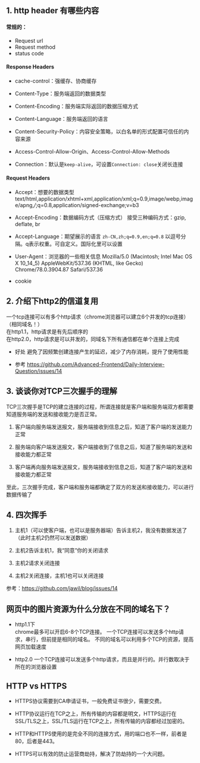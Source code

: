 ## 1. http header 有哪些内容

#### 常规的：

- Request url
- Request method
- status code

#### Response Headers

- cache-control：强缓存、协商缓存

- Content-Type：服务端返回的数据类型
- Content-Encoding：服务端实际返回的数据压缩方式
- Content-Language：服务端返回的语言

- Content-Security-Policy：内容安全策略，以白名单的形式配置可信任的内容来源

- Access-Control-Allow-Origin、Access-Control-Allow-Methods

- Connection：默认是`keep-alive`，可设置`Connection: close`关闭长连接

#### Request Headers

- Accept：想要的数据类型
text/html,application/xhtml+xml,application/xml;q=0.9,image/webp,image/apng,*/*;q=0.8,application/signed-exchange;v=b3

- Accept-Encoding：数据编码方式（压缩方式）
接受三种编码方式：gzip, deflate, br

- Accept-Language：期望展示的语言
`zh-CN,zh;q=0.9,en;q=0.8`
以逗号分隔。q表示权重。可自定义。国际化里可以设置

- User-Agent：浏览器的一些相关信息
Mozilla/5.0 (Macintosh; Intel Mac OS X 10_14_5) AppleWebKit/537.36 (KHTML, like Gecko) Chrome/78.0.3904.87 Safari/537.36

- cookie

## 2. 介绍下http2的信道复用

一个tcp连接可以有多个http请求（chrome浏览器可以建立6个并发的tcp连接）（相同域名！）  
在http1.1，http请求是有先后顺序的  
在http2.0，http请求是可以并发的，同域名下所有通信都在单个连接上完成

- 好处
避免了因频繁创建连接产生的延迟，减少了内存消耗，提升了使用性能

- 参考
https://github.com/Advanced-Frontend/Daily-Interview-Question/issues/14


## 3. 谈谈你对TCP三次握手的理解

TCP三次握手是TCP的建立连接的过程，所谓连接就是客户端和服务端双方都需要知道服务端的发送和接收能力是否正常。

1. 客户端向服务端发送报文，服务端接收到信息之后，知道了客户端的发送能力正常

2. 服务端向客户端发送报文，客户端接收到了信息之后，知道了服务端的发送和接收能力都正常

3. 客户端再向服务端发送报文，服务端接收到信息之后，知道了客户端的发送和接收能力都正常

至此，三次握手完成，客户端和服务端都确定了双方的发送和接收能力，可以进行数据传输了

## 4. 四次挥手

1. 主机1（可以使客户端，也可以是服务器端）告诉主机2，我没有数据发送了（此时主机2仍然可以发送数据）

2. 主机2告诉主机1，我“同意”你的关闭请求

3. 主机2请求关闭连接

4. 主机2关闭连接，主机1也可以关闭连接

参考：https://github.com/jawil/blog/issues/14

## 网页中的图片资源为什么分放在不同的域名下？

- http1.1下  
chrome最多可以开启6-8个TCP连接。
一个TCP连接可以发送多个http请求，串行，但前提是相同的域名。
不同的域名可以利用多个TCP的资源，提高网页加载速度

- http2.0
一个TCP连接可以发送多个http请求，而且是并行的。并行数取决于所在的浏览器设置

## HTTP vs HTTPS

- HTTPS协议需要到CA申请证书，一般免费证书很少，需要交费。

- HTTP协议运行在TCP之上，所有传输的内容都是明文，HTTPS运行在SSL/TLS之上，SSL/TLS运行在TCP之上，所有传输的内容都经过加密的。

- HTTP和HTTPS使用的是完全不同的连接方式，用的端口也不一样，前者是80，后者是443。

- HTTPS可以有效的防止运营商劫持，解决了防劫持的一个大问题。